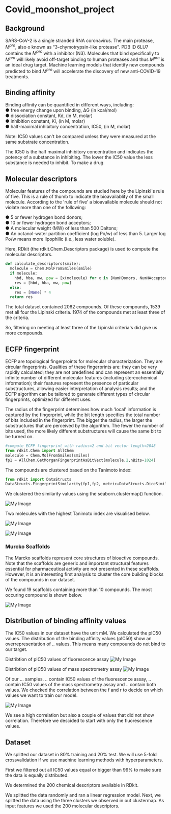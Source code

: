# Covid_moonshot_project

## Background
SARS-CoV-2 is a single stranded RNA coronavirus. The main protease, $M^{pro}$, also o known as “3-chymotrypsin-like protease". PDB ID 6LU7 contains the $M^{pro}$ with a inhibitor (N3). Molecules that bind specifically to $M^{pro}$ will likely avoid off-target binding to human proteases and thus $M^{pro}$ is an ideal drug target. 
Machine learning models that identify new compounds predicted to bind $M^{pro}$ will accelerate the discovery of new anti-COVID-19 treatments. 

## Binding affinity
Binding affinity can be quantified in different ways, including:  
● free energy change upon binding, ΔG (in kcal/mol)  
● dissociation constant, Kd, (in M, molar)  
● inhibition constant, Ki, (in M, molar)  
● half-maximal inhibitory concentration, IC50, (in M, molar)  

Note: IC50 values can't be compared unless they were measured at the same substrate concentration.

The IC50 is the half maximal inhibitory concentration and indicates the potency of a substance in inhibiting. The lower the IC50 value the less substance is needed to inhibit. To make a drug 

## Molecular descriptors 
Molecular features of the compounds are studied here by the Lipinski's rule of five. This is a rule of thumb to indicate the bioavailablity of the small molecule. According to the 'rule of five' a bioavailable molecule should not violate more than one of the following:  

● 5 or fewer hydrogen bond donors;  
● 10 or fewer hydrogen bond acceptors;  
● A molecular weight (MW) of less than 500 Daltons;  
● An octanol-water partition coefficient (log Po/w) of less than 5. Larger log Po/w means
more lipophilic (i.e., less water soluble).  

Here, RDkit (the rdkit.Chem.Descriptors package) is used to compute the molecular descriptors.  

```python
def calculate_descriptors(smile):
  molecule = Chem.MolFromSmiles(smile)
  if molecule:
    hbd, hba, mw, pow = [x(molecule) for x in [NumHDonors, NumHAcceptors, MolWt, MolLogP]]
    res = [hbd, hba, mw, pow]
  else:
    res = [None] * 4
  return res
```

The total dataset contained 2062 compounds. Of these compounds, 1539 met all four the Lipinski criteria. 1974 of the compounds met at least three of the criteria. 

So, filtering on meeting at least three of the Lipinski criteria's did give us more compounds.

## ECFP fingerprint
ECFP are topological fingerproints for molecular characterization. They are circular fingerprints. Qualities of these fingerprints are: they can be very rapidly calculated; they are not predefined and can represent an essentially infinite number of different molecular features (including stereochemical information); their features represent the presence of particular substructures, allowing easier interpretation of analysis results; and the ECFP algorithm can be tailored to generate different types of circular fingerprints, optimized for different uses.

The radius of the fingerprint determines how much 'local' information is captured
by the fingerprint, while the bit length specifies the total number of bits included in the
fingerprint.  The bigger the radius, the larger the substructures that are perceived by the algorithm. The fewer the number of bits used, the more likely different substructures will cause the same bit to be turned on. 

```python
#compute ECFP fingerprint with radius=2 and bit vector length=2048
from rdkit.Chem import AllChem
molecule = Chem.MolFromSmiles(smiles)
fp1 = AllChem.GetMorganFingerprintAsBitVect(molecule,2,nBits=1024)
```

The compounds are clustered based on the Tanimoto index:

```python
from rdkit import DataStructs
DataStructs.FingerprintSimilarity(fp1,fp2, metric=DataStructs.DiceSimilarity)
```

We clustered the similarity values using the seaborn.clustermap() function. 

![My Image](Figures/dendrogram_data.png)

Two molecules with the highest Tanimoto index are visualised below. 

![My Image](Figures/highly_similar_molecule_1.png)

![My Image](Figures/highly_similar_molecule_2.png)

### Murcko Scaffolds
The Marcko scaffolds represent core structures of bioactive compounds. Note that the scaffolds are generic and important structural features essential for pharmaceutical activity are not presented in these scaffolds. However, it is an interesting first analysis to cluster the core building blocks of the compounds in our dataset.

We found 19 scaffolds containing more than 10 compounds. The most occuring compound is shown below.

![My Image](Figures/most_occuring_core.png)

## Distribution of binding affinity values
The IC50 values in our dataset have the unit mM. We calculated the pIC50 values. 
The distribution of the binding affinity values (pIC50) show an overrepresentation of .. values. This means many compounds do not bind to our target. 

Distribtion of pIC50 values of fluorescence assay
![My Image](Figures/distribution_binding_affinity_f.png)

Distribtion of pIC50 values of mass spectrometry assay
![My Image](Figures/distribution_binding_affinity_r.png)


Of our ... samples. .. contain IC50 values of the fluorescence assay, .. contain IC50 values of the mass spectrometry assay and .. contain both values. We checked the correlation between the f and r to decide on which values we want to train our model.

![My Image](Figures/correlation_f_r.png)

We see a high correlation but also a couple of values that did not show correlation. Therefore we descided to start with only the fluorescence values. 


## Dataset
We splitted our dataset in 80% training and 20% test. We will use 5-fold crossvalidation if we use machine learning methods with hyperparameters. 

First we filtered out all IC50 values equal or bigger than 99% to make sure the data is equally distributed. 

We determined the 200 chemical descriptors available in RDkit. 

We splitted the data randomly and ran a linear regression model. Next, we splitted the data using the three clusters we observed in out clustermap. 
As input features we used the 200 molecular descriptors. 
